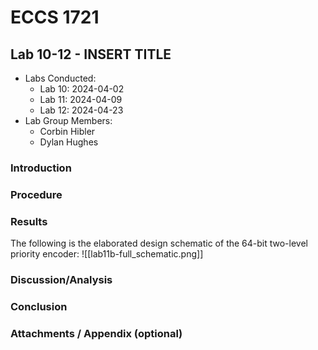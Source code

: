 # ECCS 1721
## Lab 10-12 - INSERT TITLE
- Labs Conducted: 
	- Lab 10: 2024-04-02
	- Lab 11: 2024-04-09
	- Lab 12: 2024-04-23
- Lab Group Members:
	- Corbin Hibler
	- Dylan Hughes
### Introduction


### Procedure


### Results
The following is the elaborated design schematic of the 64-bit two-level priority encoder:
![[lab11b-full_schematic.png]]



### Discussion/Analysis


### Conclusion


### Attachments / Appendix (optional)